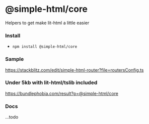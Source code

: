 # @simple-html/core

Helpers to get make lit-html a little easier

### Install

-   `npm install @simple-html/core`

### Sample

https://stackblitz.com/edit/simple-html-router?file=routersConfig.ts

### Under 5kb with lit-html/tslib included

https://bundlephobia.com/result?p=@simple-html/core

### Docs

...todo
